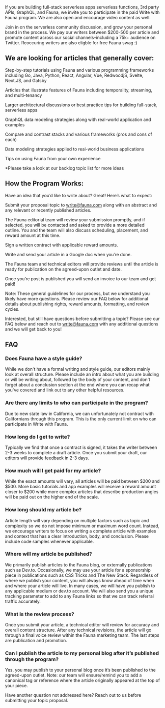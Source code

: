If you are building full-stack serverless apps serverless functions, 3rd party APIs, GraphQL, and Fauna, we invite you to participate in the paid Write with Fauna program. We are also open and encourage video content as well. 

Join in on the serverless community discussion, and grow your personal brand in the process. We pay our writers between $200-500 per article and promote content across our social channels–including a 75k+ audience on Twitter. Reoccuring writers are also eligble for free Fauna swag :) 

## We are looking for articles that generally cover: 

Step-by-step tutorials using Fauna and various programming frameworks including Go, Java, Python, React, Angular, Vue, RedwoodjS, Svelte, Next.JS, and Gatsby 

Articles that illustrate features of Fauna including temporality, streaming, and multi-tenancy

Larger architectural discussions or best practice tips for building full-stack, serverless apps 

GraphQL data modeling strategies along with real-world application and examples 

Compare and contrast stacks and various frameworks (pros and cons of each) 

Data modeling strategies applied to real-world business applications 

Tips on using Fauna from your own experience 

*Please take a look at our backlog topic list for more ideas 

 ## How the Program Works: 

Have an idea that you’d like to write about? Great! Here’s what to expect: 

Submit your proposal topic to write@fauna.com along with an abstract and any relevant or recently published articles. 

The Fauna editorial team will review your submission promptly, and if selected, you will be contacted and asked to provide a more detailed outline. You and the team will also discuss scheduling, placement, and reward amount at this time.  

Sign a written contract with applicable reward amounts. 

Write and send your article in a Google doc when you’re done. 

The Fauna team and technical editors will provide reviews until the article is ready for publication on the agreed-upon outlet and date.  

Once you’re post is published you will send an invoice to our team and get paid! 

Note: These general guidelines for our process, but we understand you likely have more questions. Please review our FAQ below for additional details about publishing rights, reward amounts, formatting, and review cycles. 
 
Interested, but still have questions before submitting a topic? Please see our FAQ below and reach out to write@fauna.com with any additional questions and we will get back to you! 

## FAQ

### Does Fauna have a style guide? 
While we don't have a formal writing and style guide, our editors mainly look at overall structure. Please include an intro about what you are building or will be writing about, followed by the body of your content, and don't forget about a conclusion section at the end where you can recap what you've covered and link out to any other helpful resources. 

### Are there any limits to who can participate in the program? 
Due to new state law in California, we can unfortunately not contract with Californians through this program. This is the only current limit on who can participate in Write with Fauna.

### How long do I get to write?  
Typically we find that once a contract is signed, it takes the writer between 2-3 weeks to complete a draft article. Once you submit your draft, our editors will provide feedback in 2-3 days. 

### How much will I get paid for my article?
While the exact amounts will vary, all articles will be paid between $200 and $500. More basic tutorials and app examples will receive a reward amount closer to $200 while more complex articles that describe production angles will be paid out on the higher end of the scale. 

### How long should my article be?  
Article length will vary depending on multiple factors such as topic and complexity so we do not impose minimum or maximum word count. Instead, we encourage writers to focus on writing a complete article with examples and context that has a clear introduction, body, and conclusion. Please include code samples whenever applicable. 

### Where will my article be published? 
We primarily publish articles to the Fauna blog, or externally publications such as Dev.to. Occasionally, we may use your article for a sponsorship piece in publications such as CSS Tricks and The New Stack. Regardless of where we publish your content, you will always know ahead of time when and where your article will live. In many cases, we will have you publish to any applicable medium or dev.to account. We will also send you a unique tracking parameter to add to any Fauna links so that we can track referral traffic accurately. 

### What is the review process?  
Once you submit your article, a technical editor will review for accuracy and overall content structure. After any technical revisions, the article will go through a final voice review within the Fauna marketing team. The last steps are publication and promotion. 

### Can I publish the article to my personal blog after it’s published through the program? 
Yes, you may publish to your personal blog once it’s been published to the agreed-upon outlet. Note: our team will ensure/remind you to add a canonical tag or reference where the article originally appeared at the top of your piece. 

Have another question not addressed here? Reach out to us before submitting your topic proposal.    
